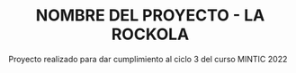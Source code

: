 <h1 align="center">NOMBRE DEL PROYECTO - LA ROCKOLA</h1> 

Proyecto realizado para dar cumplimiento al ciclo 3 del curso MINTIC 2022
